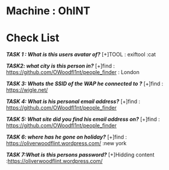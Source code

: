 # Machine : OhINT
# Check List

***TASK 1 : What is this users avatar of?***
[+]TOOL : exiftool
:cat

***TASK2: what city is this person in?***
[+]find : https://github.com/OWoodfl1nt/people_finder
: London

***TASK 3: Whats the SSID of the WAP he connected to ?***
[+]find : https://wigle.net/

***TASK 4: What is his personal email address?***
[+]find : https://github.com/OWoodfl1nt/people_finder

***TASK 5: What site did you find his email address on?***
[+]find : https://github.com/OWoodfl1nt/people_finder


***TASK 6: where has he gone on holiday?***
[+]find : https://oliverwoodflint.wordpress.com/
:new york

***TASK 7:What is this persons password?***
[+]Hidding content
:https://oliverwoodflint.wordpress.com/